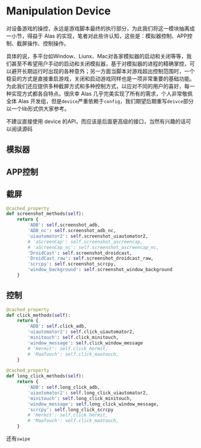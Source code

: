 # Manipulation Device

对设备游戏的操控，永远是游戏脚本最终的执行部分，为此我们将这一模块抽离成一小节，得益于 Alas 的实现，笔者对此些许认知，这些是：模拟器控制、APP控制、截屏操作、控制操作。

具体的说，多平台如Window、Liunx、Mac对各家模拟器的启动和关闭等等，我们甚至不希望用户手动的启动和关闭模拟器，基于对模拟器的进程的精确掌控，可以避开长期运行时出现的各种意外；另一方面当脚本对游戏超出控制范围时，一个稳妥的方式是直接重启游戏，关闭和启动游戏同样也是一项非常重要的基础功能。为此我们还应提供多种截屏方式和多种控制方式，以应对不同的用户的喜好，每一种实现方式都各自特点。很庆幸 Alas 几乎完美实现了所有的需求，个人非常敬佩全体 Alas 开发组，但是`device`严重依赖于`config`，我们期望后期重写`deivce`部分以一个lib形式供大家参考。



不建议直接使用 device 的API，而应该是后面更高级的接口，当然有兴趣的话可以阅读源码

## 模拟器



## APP控制



## 截屏

```python
@cached_property
def screenshot_methods(self):
    return {
        'ADB': self.screenshot_adb,
        'ADB_nc': self.screenshot_adb_nc,
        'uiautomator2': self.screenshot_uiautomator2,
        # 'aScreenCap': self.screenshot_ascreencap,
        # 'aScreenCap_nc': self.screenshot_ascreencap_nc,
        'DroidCast': self.screenshot_droidcast,
        'DroidCast_raw': self.screenshot_droidcast_raw,
        'scrcpy': self.screenshot_scrcpy,
        'window_background': self.screenshot_window_background
    }
```



## 控制

```python
@cached_property
def click_methods(self):
    return {
        'ADB': self.click_adb,
        'uiautomator2': self.click_uiautomator2,
        'minitouch': self.click_minitouch,
        'window_message': self.click_window_message
        # 'Hermit': self.click_hermit,
        # 'MaaTouch': self.click_maatouch,
    }
```

```python
@cached_property
def long_click_methods(self):
    return {
        'ADB': self.long_click_adb,
        'uiautomator2': self.long_click_uiautomator2,
        'minitouch': self.long_click_minitouch,
        'window_message': self.long_click_window_message,
        'scrcpy': self.long_click_scrcpy
        # 'Hermit': self.click_hermit,
        # 'MaaTouch': self.click_maatouch,
    }
```

还有`swipe`
